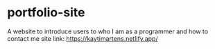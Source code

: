 # portfolio-site
A website to introduce users to who I am as a programmer and how to contact me
site link: https://kaytimartens.netlify.app/
